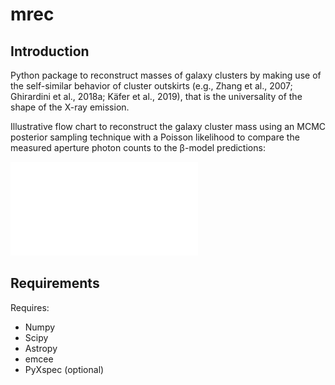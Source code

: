 # mrec

## Introduction

Python package to reconstruct masses of galaxy clusters by making use of the self-similar behavior of cluster outskirts (e.g., Zhang et al., 2007; Ghirardini et al., 2018a; Käfer et al., 2019), that is the universality of the shape of the X-ray emission. 

Illustrative flow chart to reconstruct the galaxy cluster mass using an MCMC posterior sampling technique with a Poisson likelihood to compare the measured aperture photon counts to the β-model predictions:

![Flow chart](./flowchart.pdf)

## Requirements

Requires:
* Numpy
* Scipy
* Astropy
* emcee
* PyXspec (optional)
